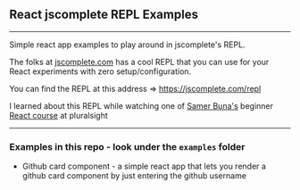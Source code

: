 ## React jscomplete REPL Examples
---
Simple react app examples to play around in jscomplete's REPL.

The folks at [jscomplete.com](https://jscomplete.com/) has a cool REPL that you can use for your React experiments with zero setup/configuration.

You can find the REPL at this address => https://jscomplete.com/repl

I learned about this REPL while watching one of [Samer Buna's](https://twitter.com/samerbuna) beginner [React course](https://app.pluralsight.com/library/courses/react-js-getting-started/table-of-contents) at pluralsight

---
### Examples in this repo - look under the `examples` folder

- Github card component - a simple react app that lets you render a github card component by just entering the github username
